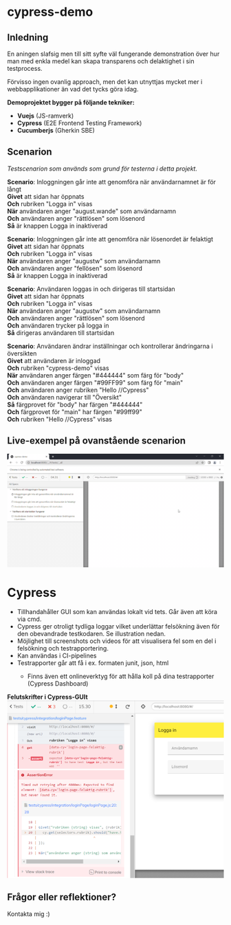 # cypress-demo

## Inledning

En aningen slafsig men till sitt syfte väl fungerande demonstration över hur man med enkla medel kan skapa transparens och delaktighet i sin testprocess.

Förvisso ingen ovanlig approach, men det kan utnyttjas mycket mer i webbapplikationer än vad det tycks göra idag.

**Demoprojektet bygger på följande tekniker:**

* **Vuejs** (JS-ramverk)
* **Cypress** (E2E Frontend Testing Framework)
* **Cucumberjs** (Gherkin SBE)

## Scenarion
<em>Testscenarion som används som grund för testerna i detta projekt.</em>

**Scenario**: Inloggningen går inte att genomföra när användarnamnet är för långt<br>
**Givet** att sidan har öppnats<br>
**Och** rubriken "Logga in" visas<br>
**När** användaren anger "august.wande" som användarnamn<br>
**Och** användaren anger "rättlösen" som lösenord<br>
**Så** är knappen Logga in inaktiverad<br>

**Scenario**: Inloggningen går inte att genomföra när lösenordet är felaktigt<br>
**Givet** att sidan har öppnats<br>
**Och** rubriken "Logga in" visas<br>
**När** användaren anger "augustw" som användarnamn<br>
**Och** användaren anger "fellösen" som lösenord<br>
**Så** är knappen Logga in inaktiverad<br>

**Scenario**: Användaren loggas in och dirigeras till startsidan<br>
**Givet** att sidan har öppnats<br>
**Och** rubriken "Logga in" visas<br>
**När** användaren anger "augustw" som användarnamn<br>
**Och** användaren anger "rättlösen" som lösenord<br>
**Och** användaren trycker på logga in<br>
**Så** dirigeras användaren till startsidan<br>


**Scenario**: Användaren ändrar inställningar och kontrollerar ändringarna i översikten<br>
**Givet** att användaren är inloggad<br>
**Och** rubriken "cypress-demo" visas<br>
**När** användaren anger färgen "#444444" som färg för "body"<br>
**Och** användaren anger färgen "#99FF99" som färg för "main"<br>
**Och** användaren anger rubriken "Hello //Cypress"<br>
**Och** användaren navigerar till "Översikt"<br>
**Så** färgprovet för "body" har färgen "#444444"<br>
**Och** färgprovet för "main" har färgen "#99ff99"<br>
**Och** rubriken "Hello //Cypress" visas
</code>

## Live-exempel på ovanstående scenarion
![Exempel på testfall](./docs/cypress-demo-2022.gif)

# Cypress

<ul>
    <li>Tillhandahåller GUI som kan användas lokalt vid tets. Går även att köra via cmd.</li>
    <li>Cypress ger otroligt tydliga loggar vilket underlättar felsökning även för den obevandrade testkodaren. Se illustration nedan.</li>
    <li>Möjlighet till screenshots och videos för att visualisera fel som en del i felsökning och testrapportering.</li>
    <li>Kan användas i CI-pipelines</li>
    <li>Testrapporter går att få i ex. formaten junit, json, html</li>
    <ul>
        <li>Finns även ett onlineverktyg för att hålla koll på dina testrapporter (Cypress Dashboard)</li>
    </ul>
</ul>

**Felutskrifter i Cypress-GUIt**
![Exempel på testfall](./docs/fel.png)


## Frågor eller reflektioner? 

Kontakta mig :)